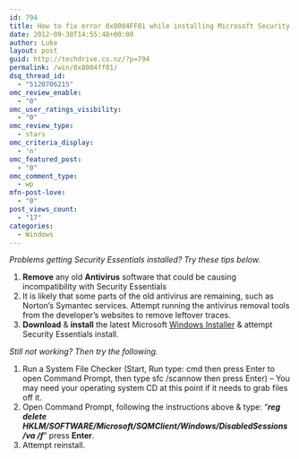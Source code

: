```yaml
---
id: 794
title: How to fix error 0x8004FF01 while installing Microsoft Security Essentals
date: 2012-09-30T14:55:48+00:00
author: Luke
layout: post
guid: http://techdrive.co.nz/?p=794
permalink: /win/0x8004ff01/
dsq_thread_id:
  - "5120706215"
omc_review_enable:
  - "0"
omc_user_ratings_visibility:
  - "0"
omc_review_type:
  - stars
omc_criteria_display:
  - 'n'
omc_featured_post:
  - "0"
omc_comment_type:
  - wp
mfn-post-love:
  - "0"
post_views_count:
  - "17"
categories:
  - Windows
---
```

_Problems getting Security Essentials installed? Try these tips below._

<ol start="1">
  <li>
    <strong>Remove</strong> any old <strong>Antivirus</strong> software that could be causing incompatibility with Security Essentials
  </li>
  <li>
    It is likely that some parts of the old antivirus are remaining, such as Norton&#8217;s Symantec services. Attempt running the antivirus removal tools from the developer’s websites to remove leftover traces.
  </li>
  <li>
    <strong>Download</strong> & <strong>install</strong> the latest Microsoft <a href="http://www.microsoft.com/download/en/details.aspx?id=8483" target="_blank">Windows Installer</a> & attempt Security Essentials install.
  </li>
</ol>

_Still not working? Then try the following._

<ol start="1">
  <li>
    Run a System File Checker (Start, Run type: cmd then press Enter to open Command Prompt, then type sfc /scannow then press Enter) &#8211; You may need your operating system CD at this point if it needs to grab files off it.
  </li>
  <li>
    Open Command Prompt, following the instructions above & type: &#8220;<strong><em>reg delete HKLM/SOFTWARE/Microsoft/SQMClient/Windows/DisabledSessions /va /f</em></strong>&#8221; press <strong>Enter</strong>.
  </li>
  <li>
    Attempt reinstall.
  </li>
</ol>